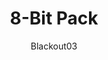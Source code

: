 ---
title: 8-Bit Pack
author: Blackout03 
description: Wanna go retro? Use this pack!
code: eyJ2ZXJzaW9uIjoiMSIsIm5hbWUiOiI4LUJpdCBQYWNrIiwiYXV0aG9yIjoiQmxhY2tvdXQwMyIsImRlc2NyaXB0aW9uIjoiV2FubmEgZ28gcmV0cm8/IFVzZSB0aGlzIHBhY2shIiwiaGFtc3RlciI6Imh0dHBzOi8vaS5pbWd1ci5jb20vQmlaZ3pOVS5wbmciLCJiZWF2ZXIiOiJodHRwczovL2kuaW1ndXIuY29tL2Q3TGZ3aloucG5nIiwic25haWwiOiJodHRwczovL2kuaW1ndXIuY29tL0dCU2JHWUoucG5nIiwiaXRlbXMiOiJodHRwczovL2kuaW1ndXIuY29tL0VYbnluaVEucG5nIiwidGF2ZW5Qcm9wcyI6IiIsImRhdGUiOjE1NTc1MzU3NjMyMjV9

---
